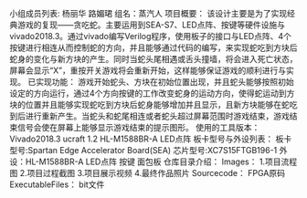 小组成员列表: 杨丽华 路媚珺
组名：蒸汽人
项目概要：
该设计主要是为了实现经典游戏的复现——贪吃蛇。主要运用到SEA-S7、LED点阵、按键等硬件设施与vivado2018.3。通过vivado编写Verilog程序，使用板子的接口与LED点阵、4个按键进行相连从而控制蛇的方向，并且能够通过代码的编写，来实现蛇吃到方块后蛇身的变化与新方块的产生。同时当蛇头尾相遇或舌头撞墙，将会进入死亡状态，屏幕会显示“X”，重按开关游戏将会重新开始，这样能够保证游戏的顺利进行与实现。
已实现功能：
游戏开始蛇头、方块在初始位置出现，并且蛇头能够按照初始设定的方向运行，通过4个方向按键的工作改变蛇身的运动方向，使得蛇运动到方块的位置并且能够实现蛇吃到方块后蛇身能够增加并且显示，且新方块能够在蛇吃到后进行重新产生。当蛇头和蛇尾相连或者蛇头超过屏幕范围时游戏结束，游戏结束信号会使在屏幕上能够显示游戏结束的提示图形。
使用的工具版本：Vivado2018.3  ucraft 1.2  HL-M1588BR-A LED点阵
板卡型号与外设列表：
板卡型号:Spartan Edge Accelerator Board(SEA)
芯片型号:XC7S15FTGB196-1
外设：HL-M1588BR-A LED点阵  按键  面包板 
仓库⽬录介绍：
Images：
1.项目流程图
2.项目过程截图
3.项目展示视频
4.最终作品照片
Sourcecode：
   FPGA原码
ExecutableFiles：
   bit文件
